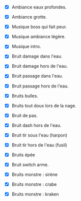- [x] Ambiance eaux profondes.
- [x] Ambiance grotte.
- [x] Musique boss qui fait peur.
- [x] Musique ambiance légère.
- [x] Musique intro.

- [x] Bruit damage dans l'eau.
- [x] Bruit damage hors de l'eau.
- [x] Bruit passage dans l'eau.
- [x] Bruit passage hors de l'eau.
- [x] Bruits bulles.
- [x] Bruits tout doux lors de la nage.
- [x] Bruit de pas.
- [x] Bruit dash hors de l'eau.
- [x] Bruit tir sous l'eau (harpon)
- [x] Bruit tir hors de l'eau (fusil)
- [x] Bruits épée
- [x] Bruit switch arme.
- [x] Bruits monstre : sirène
- [x] Bruits monstre : crabe
- [x] Bruits monstre : kraken
